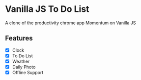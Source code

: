 # Vanilla JS To Do List

A clone of the productivity chrome app Momentum on Vanilla JS

## Features

- [x] Clock
- [x] To Do List
- [x] Weather
- [x] Daily Photo
- [x] Offline Support